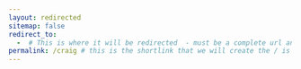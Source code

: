 ```yaml
---
layout: redirected
sitemap: false
redirect_to:
  -  # This is where it will be redirected  - must be a complete url and a space after the -
permalink: /craig # this is the shortlink that we will create the / is required - MUST MATCH the name of the file and a space after the :
---
```

